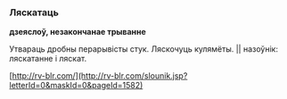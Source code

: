 ### Ляскатаць
**дзеяслоў, незакончанае трыванне**

Утвараць дробны перарывісты стук. Ляскочуць кулямёты. || назоўнік: ляскатанне і ляскат.

<a rel="author">[http://rv-blr.com/](http://rv-blr.com/slounik.jsp?letterId=0&maskId=0&pageId=1582)</a>

